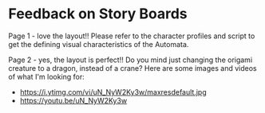 # Feedback on Story Boards 

Page 1 - love the layout!! Please refer to the character profiles and script to get the defining visual characteristics of the Automata. 

Page 2 - yes, the layout is perfect!! Do you mind just changing the origami creature to a dragon, instead of a crane? Here are some images and videos of what I'm looking for: 
* https://i.ytimg.com/vi/uN_NyW2Ky3w/maxresdefault.jpg
* https://youtu.be/uN_NyW2Ky3w